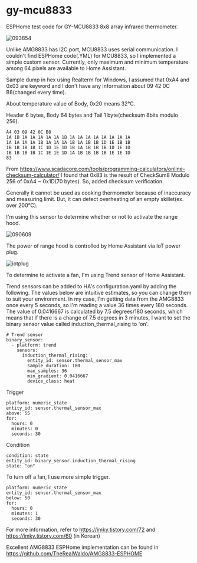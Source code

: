 # gy-mcu8833

ESPHome test code for GY-MCU8833 8x8 array infrared thermometer. 

![093854](https://github.com/sevengivings/gy-mcu8833/assets/2328500/9ec427c5-6d64-486d-a1ee-d3703bac3157)

Unlike AMG8833 has I2C port, MCU8833 uses serial communication. I couldn't find ESPHome code(.YML) for MCU8833, so I implemented a simple custom sensor. Currently, only maximum and minimum temperature among 64 pixels are available to Home Assistant.   

Sample dump in hex using Realterm for Windows, I assumed that 0xA4 and 0x03 are keyword and I don't have any information about 09 42 0C B8(changed every time). 

About temperature value of Body, 0x20 means 32℃. 

Header 6 bytes, Body 64 bytes and Tail 1 byte(checksum 8bits modulo 256). 
```
A4 03 09 42 0C B8 
1A 1B 1A 1A 1A 1A 1A 1B 1A 1A 1A 1A 1A 1A 1A 1A 
1A 1A 1A 1A 1B 1A 1A 1A 1B 1A 1B 1B 1D 1E 1B 1B 
1B 1B 1B 1B 1C 1D 1E 1D 1B 1A 1B 1B 1B 1D 1E 1D 
1B 1B 1B 1B 1C 1E 1E 1D 1A 1B 1B 1B 1B 1E 1E 1D 
83
```

From https://www.scadacore.com/tools/programming-calculators/online-checksum-calculator/ I found that 0x83 is the result of CheckSum8 Modulo 256 of 0xA4 ~ 0x1D(70 bytes). So, added checksum verification.

Generally it cannot be used as cooking thermometer because of inaccuracy and measuring limit. But, it can detect overheating of an empty skillet(ex. over 200℃).

I'm using this sensor to determine whether or not to activate the range hood.

![090609](https://github.com/sevengivings/gy-mcu8833/assets/2328500/ddd8145e-e9c4-475b-96eb-28d8879a7878)

The power of range hood is controlled by Home Assistant via IoT power plug. 

![iotplug](https://github.com/sevengivings/gy-mcu8833/assets/2328500/23b176ad-b6bd-4232-8fca-9d2a5e104d5b)

To determine to activate a fan, I'm using Trend sensor of Home Assistant. 

Trend sensors can be added to HA's configuration.yaml by adding the following. The values below are intuitive estimates, so you can change them to suit your environment. In my case, I'm getting data from the AMG8833 once every 5 seconds, so I'm reading a value 36 times every 180 seconds. The value of 0.0416667 is calculated by 7.5 degrees/180 seconds, which means that if there is a change of 7.5 degrees in 3 minutes, I want to set the binary sensor value called induction_thermal_rising to 'on'. 

```
# Trend sensor
binary_sensor:
  - platform: trend
    sensors:
      induction_thermal_rising:
        entity_id: sensor.thermal_sensor_max
        sample_duration: 180
        max_samples: 36
        min_gradient: 0.0416667
        device_class: heat
```

Trigger

```
platform: numeric_state
entity_id: sensor.thermal_sensor_max
above: 55
for:
  hours: 0
  minutes: 0
  seconds: 30
```

Condition 

```
condition: state
entity_id: binary_sensor.induction_thermal_rising
state: "on"
```

To turn off a fan, I use more simple trigger.

```
platform: numeric_state
entity_id: sensor.thermal_sensor_max
below: 50
for:
  hours: 0
  minutes: 1
  seconds: 30
```

For more information, refer to https://imky.tistory.com/72 and https://imky.tistory.com/60 (in Korean)

Excellent AMG8833 ESPHome implementation can be found in https://github.com/TheRealWaldo/AMG8833-ESPHOME 
